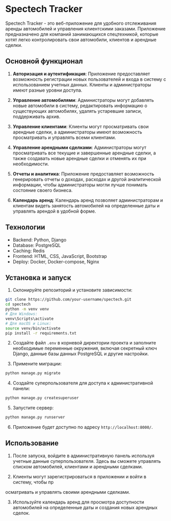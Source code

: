 # Spectech Tracker

Spectech Tracker - это веб-приложение для удобного отслеживания аренды автомобилей и управления клиентскими заказами. Приложение предназначено для компаний занимающихся спецтехникой, которые хотят легко контролировать свои автомобили, клиентов и арендные сделки.

## Основной функционал

1. **Авторизация и аутентификация**: Приложение предоставляет возможность регистрации новых пользователей и входа в систему с использованием учетных данных. Клиенты и администраторы имеют разные уровни доступа.

2. **Управление автомобилями**: Администраторы могут добавлять новые автомобили в систему, редактировать информацию о существующих автомобилях, удалять устаревшие записи, поддерживать архив.

3. **Управление клиентами**: Клиенты могут просматривать свои арендные сделки, а администраторы имеют возможность просматривать и управлять всеми клиентами.

4. **Управление арендными сделками**: Администраторы могут просматривать все текущие и завершенные арендные сделки, а также создавать новые арендные сделки и отменять их при необходимости.

5. **Отчеты и аналитика**: Приложение предоставляет возможность генерировать отчеты о доходах, расходах и другой аналитической информации, чтобы администраторы могли лучше понимать состояние своего бизнеса.

6. **Календарь аренд**: Календарь аренд позволяет администраторам и клиентам видеть занятость автомобилей на определенные даты и управлять арендой в удобной форме.

## Технологии

- Backend: Python, Django
- Database: PostgreSQL
- Caching: Redis
- Frontend: HTML, CSS, JavaScript, Bootstrap
- Deploy: Docker, Docker-compose, Nginx

## Установка и запуск

1. Склонируйте репозиторий и установите зависимости:

```bash
git clone https://github.com/your-username/spectech.git
cd spectech
python -m venv venv
# Для Windows:
venv\Scripts\activate
# Для macOS и Linux:
source venv/bin/activate
pip install -r requirements.txt
```

2. Создайте файл `.env` в корневой директории проекта и заполните необходимые переменные окружения, включая секретный ключ Django, данные базы данных PostgreSQL и другие настройки.

3. Примените миграции:

```bash
python manage.py migrate
```

4. Создайте суперпользователя для доступа к административной панели:

```bash
python manage.py createsuperuser
```

5. Запустите сервер:

```bash
python manage.py runserver
```

6. Приложение будет доступно по адресу `http://localhost:8000/`.

## Использование

1. После запуска, войдите в административную панель используя учетные данные суперпользователя. Здесь вы сможете управлять списком автомобилей, клиентами и арендными сделками.

2. Клиенты могут зарегистрироваться в приложении и войти в систему, чтобы пр

осматривать и управлять своими арендными сделками.

3. Используйте календарь аренд для просмотра доступности автомобилей на определенные даты и создания новых арендных сделок.
